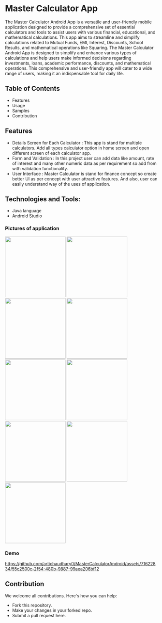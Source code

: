 # Master Calculator App

The Master Calculator Android App is a versatile and user-friendly mobile application designed to provide
a comprehensive set of essential calculators and tools to assist users with various financial, educational, and
mathematical calculations. This app aims to streamline and simplify calculations related to Mutual Funds,
EMI, Interest, Discounts, School Results, and mathematical operations like Squaring.
The Master Calculator Android App is designed to simplify and enhance various types of calculations and
help users make informed decisions regarding investments, loans, academic performance, discounts, and
mathematical operations. This comprehensive and user-friendly app will cater to a wide range of users,
making it an indispensable tool for daily life.

## Table of Contents
- Features
- Usage
- Samples
- Contribution

## Features
- Details Screen for Each Calculator :
  This app is stand for multiple calculators. Add all types
 calculator option in home screen and open different screen of each calculator app.
- Form and Validation :
  In this project user can add data like amount, rate of interest and many
  other numeric data as per requirement so add from with validation functionality.
- User Interface :
  Master Calculator is stand for finance concept so create better UI as per concept with user attractive features. And also, user can easily understand way of the uses of application.

## Technologies and Tools:
- Java language
- Android Studio

### Pictures of application 

<img src="https://github.com/artichaudhary0/MasterCalculatorAndroid/assets/71622834/3a7ddf2c-6ea7-41a0-b0ac-595fe1b97035" width="200"/>
<img src="https://github.com/artichaudhary0/MasterCalculatorAndroid/assets/71622834/36ee1003-9a8d-479b-985c-11265a5fcfa0" width="200"/>
<img src="https://github.com/artichaudhary0/MasterCalculatorAndroid/assets/71622834/a988e62d-6070-4cef-8aa8-2f5fd2f175d5" width="200"/> 
<img src="https://github.com/artichaudhary0/MasterCalculatorAndroid/assets/71622834/e9d2f948-17db-4fd5-8ac2-2ca3ac8a26be" width="200"/>  
<img src="https://github.com/artichaudhary0/MasterCalculatorAndroid/assets/71622834/cb5ae461-95a1-49a8-b2e5-544441e188b7" width="200"/>  
<img src="https://github.com/artichaudhary0/MasterCalculatorAndroid/assets/71622834/e6e8c04b-6958-4396-b6c2-d797006b399c" width="200"/>
<img src="https://github.com/artichaudhary0/MasterCalculatorAndroid/assets/71622834/e9632cfa-88e5-4b01-8f92-de536ead3a51" width="200"/>
<img src="https://github.com/artichaudhary0/MasterCalculatorAndroid/assets/71622834/0ed6813b-5129-41a8-be96-c025387f5fb5" width="200"/>  
<img src="https://github.com/artichaudhary0/MasterCalculatorAndroid/assets/71622834/761793f3-cdac-42a3-b564-1d7fa611c341" width="200"/> 



### Demo
https://github.com/artichaudhary0/MasterCalculatorAndroid/assets/71622834/55c2500c-2f54-480b-9887-99aea206bf12

## Contribution
We welcome all contributions. Here's how you can help:

- Fork this repository.
- Make your changes in your forked repo.
- Submit a pull request here.
